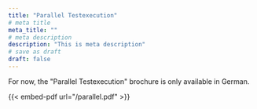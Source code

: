 ```yaml
---
title: "Parallel Testexecution"
# meta title
meta_title: ""
# meta description
description: "This is meta description"
# save as draft
draft: false
---
```


For now, the "Parallel Testexecution" brochure is only available in German.

{{< embed-pdf url="/parallel.pdf" >}}
